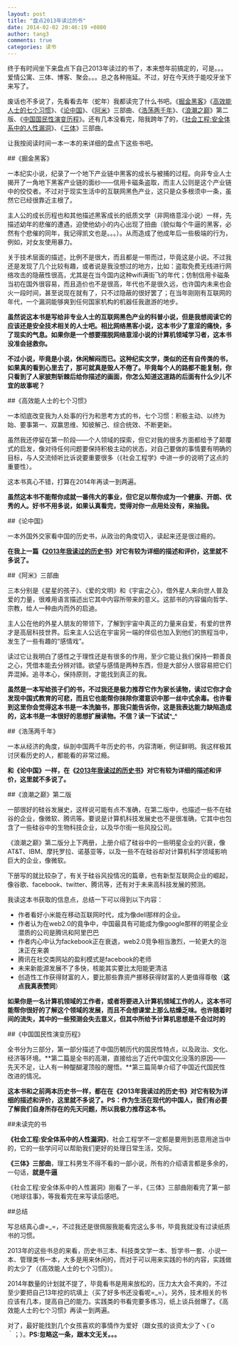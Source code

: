 ```yaml
---
layout: post
title: "盘点2013年读过的书"
date: 2014-02-02 20:46:19 +0800
author: tang3
comments: true
categories: 读书
---
```

终于有时间坐下来盘点下自己2013年读过的书了，本来想年前搞定的，可是。。。爱情公寓、三体、博客、聚会。。。总之各种拖延。不过，好在今天终于能咬牙坐下来写了。

废话也不多说了，先看看去年（蛇年）我都读完了什么书吧。《[掘金黑客][1]》《[高效能人士的七个习惯][2]》、《[论中国][3]》、《[阿米][4]》三部曲、《[浩荡两千年][5]》、《[浪潮之巅][6]》第二版、《[中国国民性演变历程][7]》。还有几本没看完，陪我跨年了的，《[社会工程:安全体系中的人性漏洞][8]》、《[三体][9]》三部曲。

让我按阅读时间一本一本的来详细的盘点下这些书吧。

<!--more-->

##《掘金黑客》

一本纪实小说，纪录了一个地下产业链中黑客的成长与被捕的过程。向非专业人士揭开了一角地下黑客产业链的面纱——信用卡磁条盗取，而主人公则是这个产业链中的佼佼者。不过对于现实生活中的互联网黑色产业，这只是众多根须中一条，虽然它已经很靠近主根了。

主人公的成长历程也和其他描述黑客成长的纸质文学（非网络意淫小说）一样，先描述幼年的悲催的遭遇，迫使他幼小的内心出现了扭曲（貌似每个牛逼的黑客，必然有个悲催的同年，我记得凯文也是。。。）。从而造成了他成年后一些极端的行为，例如，对女友使用暴力。

关于技术层面的描述，比例不是很大，而且都是一带而过，毕竟这是小说。不过我还是发现了几个比较有趣，或者说是我没想过的地方，比如：盗取免费无线进行网络攻击的隐蔽性很高，尤其是在当今国内这种wifi满街飞的年代；仿制信用卡磁条当初在国外很容易，而且造价也不是很高，年代也不是很久远，也许国内未来也会火一段时间，甚至说现在就有了，只不过隐蔽的很好罢了；在当年刚刚有互联网的年代，一个漏洞能够爽到任何国家机构的机器任我遨游的地步。

**虽然说这本书是写给非专业人士的互联网黑色产业的科普小说，但是我想阅读它的应该还是安全技术相关的人士吧。相比网络黑客小说，这本书少了意淫的痛快，多了现实的气息。如果你是一个想要摆脱网络意淫小说的计算机领域学习者，这本书没准会拯救你。**

**不过小说，毕竟是小说，休闲解闷而已。这种纪实文学，类似的还有自传类的书，如果真的看到心里去了，那可就真是毁人不倦了。毕竟每个人的路都不能复制，你只看到了人家披荆斩棘后给你描述的画面，你怎么知道这道路的后面有什么少儿不宜的故事呢？**

##《高效能人士的七个习惯》

一本彻底改变我为人处事的行为和思考方式的书，七个习惯：积极主动、以终为始、要事第一、双赢思维、知彼解己、综合统效、不断更新。

虽然我还停留在第一阶段——个人领域的探索，但它对我的很多方面都给予了颠覆式的启发，像对待任何问题要保持积极主动的状态，对自己要做的事情要有明确的目标，与人交流倾听比诉说要重要很多（《社会工程学》中进一步的说明了这点的重要性）。

这本书真心不错，打算在2014年再读一到两遍。

**虽然这本书不能帮你成就一番伟大的事业，但它足以帮你成为一个健康、开朗、优秀的人。好书不用多说，如果认真看完，觉得对你一点用处没有，来抽我。**

##《论中国》

一本外国外交家看中国的历史书，从政治的角度切入，读起来还是很过瘾的。

**在我上一篇《[2013年我读过的历史书][10]》对它有较为详细的描述和评价，这里就不多说了。**

##《阿米》三部曲

三本分别是《星星的孩子》、《爱的文明》和《宇宙之心》，借外星人来向世人普及爱的力量，很难用语言描述出它其中内容所带来的意义。这部书的内容偏向哲学、宗教，给人一种由内而外的启迪。

主人公在他的外星人朋友的带领下，了解到宇宙中真正的力量来自爱，有爱的世界才是高层科技世界。后来主人公远在宇宙另一端的伴侣也加入到他们的旅程当中，发生了一些有趣的“感情戏”。

读过它让我明白了感性之于理性还是有很多的作用，至少它能让我们保持一颗善良之心，凭借本能去分辨对错。欲望与感情是两种东西，但是大部分人很容易把它们弄混掉。追寻本心，保持原则，才能找到真正的我。

**虽然是一本写给孩子们的书，不过我还是极力推荐它作为家长读物，读过它你才会发现中国式教育的可悲，而且它也能帮你抹除你潜意识中那一丝中式余毒。也许看到这里你会觉得这本书是一本洗脑书，那我只能告诉你，这是我表达能力缺陷造成的，这本书是一本很好的思想扩展读物。不信？读一下试试^_^**

##《浩荡两千年》

一本从经济的角度，纵剖中国两千年历史的书，内容清晰，例证鲜明。我这样极其讨厌看历史的人，都能看的非常过瘾。

**和《论中国》一样，在《[2013年我读过的历史书][10]》对它有较为详细的描述和评价，这里就不多说了。**

##《浪潮之巅》第二版

一部很好的硅谷发展史，这样说可能有点不准确，在第二版中，也描述一些不在硅谷的企业，像微软、腾讯等。要说是计算机科技发展史也不是很准确，它其中也包含了一些硅谷中的生物科技企业，以及华尔街一些风投公司。

《浪潮之巅》第二版分上下两册，上册介绍了硅谷中的一些明星企业的兴衰，像AT&T、IBM、摩托罗拉、诺基亚等，以及一些不在硅谷却对计算机科学领域影响巨大的企业，像微软。

下册写的就比较杂了，有关于硅谷风投情况的篇章，也有新型互联网企业的崛起，像谷歌、facebook、twitter、腾讯等，还有对于未来高科技发展的预测。

我读这本书获取的信息点，总结一下可以得到以下内容：

* 作者看好小米能在移动互联网时代，成为像dell那样的企业。
* 作者认为在web2.0的竟争中，中国最具有可能成为像google那样的明星企业潜质的公司是腾讯和阿里巴巴
* 作者内心中认为fackebook正在衰退，web2.0竞争相当激烈，一轮更大的泡沫正在来袭
* 腾讯在社交类网站的盈利模式是facebook的老师
* 未来新能源发展不了多快，核能其实要比太阳能更清洁
* 创造性工作获得财富的人，要比那些靠资产挪移获得财富的人更值得尊敬（**这点我真表赞同**）

**如果你是一名计算机领域的工作者，或者将要进入计算机领域工作的人，这本书可能帮你很好的了解这个领域的发展，而且不会想课堂上那么枯燥乏味。也许随着时间的流失，其中的一些预测会失去意义，但其中所给予计算机思想是不会过时的**

##《中国国民性演变历程》

全书分为三部分，第一部分描述了中国历朝历代的国民性特点，以及政治、文化、经济等环境。**第二篇是全书的高潮，直接给出了近代中国文化没落的原因——先天不足，让人有一种醍醐灌顶般的醒悟。**第三篇简单介绍了中国近代国民性改进的情况。

**这本书和之前两本历史书一样，都在在《2013年我读过的历史书》对它有较为详细的描述和评价，这里就不多说了。PS：作为生活在现代的中国人，我们有必要了解我们自身所存在的先天问题，所以我极力推荐这本书。**

##未读完的书

**《社会工程:安全体系中的人性漏洞》**，社会工程学不一定都是要用到恶意用途当中的，它的一些学问可以帮助我们更好的处理日常生活，交际。

**《三体》三部曲**，理工科男生不得不看的一部小说，所有的介绍语言都是多余的，一句话，**就是牛逼**

《社会工程:安全体系中的人性漏洞》刚看了一半，《三体》三部曲刚看完了第一部《地球往事》，等我看完在来写读后感吧。

##总结

写总结真心虐=_=，不过我还是很佩服我能看完这么多书，毕竟我就没有过读纸质书的习惯。

2013年的这些书总的来看，历史书三本、科技类文学一本、哲学书一套、小说一本、管理类书一本，大多是用来休闲的，而对于可以用来实践的书的内容，实践做的太少了（《高效能人士的七个习惯》）。

2014年数量的计划就不提了，毕竟看书是用来放松的，压力太大会不爽的，不过至少要把自己13年挖的坑填上（买了好多书还没看呢=_=）。另外，技术相关的书应该有几本，提高自己的能力。实践类的书看完要多练习，纸上谈兵弱爆了。《高效能人士的七个习惯》再读一到两遍。

对了，最好能找到几个女孩喜欢的事情作为爱好（跟女孩的谈资太少了ヽ(´o｀；）。**PS:忽略这一条，跟本文无关。。。**

[1]:http://www.amazon.cn/%E6%8E%98%E9%87%91%E9%BB%91%E5%AE%A2-%E9%A9%AC%E5%85%8B%E6%96%AF%E2%80%A2%E7%BB%B4%E4%BA%AC-%E5%9C%B0%E4%B8%8B%E7%BD%91
[2]:http://www.amazon.cn/%E9%AB%98%E6%95%88%E8%83%BD%E4%BA%BA%E5%A3%AB%E7%9A%84%E4%B8%83%E4%B8%AA%E4%B9%A0%E6%83%AF-%E5%8F%B2%E8%92%82%E8%8A%AC%E2%80%A2%E6%9F%AF%E7%BB%B4/dp/B00B4NTCT2/ref=sr_1_1?ie=UTF8&qid=1391350889&sr=8-1&keywords=%E9%AB%98%E6%95%88%E8%83%BD%E4%BA%BA%E5%A3%AB%E7%9A%84%E4%B8%83%E4%B8%AA%E4%B9%A0%E6%83%AF
[3]:http://www.amazon.cn/%E8%AE%BA%E4%B8%AD%E5%9B%BD-%E4%BA%A8%E5%88%A9%E2%80%A2%E5%9F%BA%E8%BE%9B%E6%A0%BC/dp/B009AL1FPE/ref=sr_1_1?ie=UTF8&qid=1390628477&sr=8-1&keywords=%E8%AE%BA%E4%B8%AD%E5%9B%BD
[4]:http://www.amazon.cn/%E9%98%BF%E7%B1%B3%E5%A5%97%E8%A3%85-%E7%B3%BB%E5%88%972008%E5%B9%B4%E7%99%BB%E5%85%A5%E4%B8%AD%E5%9B%BD-%E7%AB%8B%E5%88%BB%E5%90%B8%E5%BC%95%E4%BA%86%E6%97%A0%E6%95%B0%E5%B0%91%E5%B9%B4%E5%84%BF%E7%AB%A5%E7%9A%84%E7%9B%AE%E5%85%89-%E8%87%B3%E4%BB%8A%E5%B7%B2%E7%83%AD%E9%94%80500%E4%B8%87%E5%86%8C-%E5%9C%A8%E5%85%A8%E7%90%83%E8%A2%AB%E8%AF%91%E6%88%90%E5%8D%81%E4%BA%8C%E7%A7%8D%E8%AF%AD%E8%A8%80-%E4%B8%96%E7%95%8C%E5%90%84%E5%9C%B0%E9%83%BD%E6%9C%89%E5%AE%83%E5%BF%A0%E5%AE%9E%E7%9A%84%E8%AF%BB%E8%80%85-%E5%A7%94%E5%86%85%E7%91%9E%E6%8B%89-%E6%81%A9%E9%87%8C%E5%85%8B%C2%B7%E5%B7%B4%E9%87%8C%E5%A5%A5%E6%96%AF/dp/B009QI16N2/ref=sr_1_1?ie=UTF8&qid=1391351519&sr=8-1&keywords=%E9%98%BF%E7%B1%B3
[5]:http://www.amazon.cn/gp/product/B006DVQKCC/ref=cm_cr_ryp_prd_ttl_sol_6
[6]:http://www.amazon.cn/%E6%B5%AA%E6%BD%AE%E4%B9%8B%E5%B7%85-%E5%90%B4%E5%86%9B/dp/B00D73BJWK/ref=sr_1_1?ie=UTF8&qid=1391351582&sr=8-1&keywords=%E6%B5%AA%E6%BD%AE%E4%B9%8B%E5%B7%85+%E7%AC%AC%E4%BA%8C%E7%89%88
[7]:http://www.amazon.cn/gp/product/B00D406VWO/ref=cm_cr_ryp_prd_ttl_sol_4
[8]:http://www.amazon.cn/%E7%A4%BE%E4%BC%9A%E5%B7%A5%E7%A8%8B-%E5%AE%89%E5%85%A8%E4%BD%93%E7%B3%BB%E4%B8%AD%E7%9A%84%E4%BA%BA%E6%80%A7%E6%BC%8F%E6%B4%9E-%E6%B5%B7%E5%BE%B7%E7%BA%B3%E5%90%89/dp/B00GWP2GG8/ref=sr_1_1?ie=UTF8&qid=1391351654&sr=8-1&keywords=%E7%A4%BE%E4%BC%9A%E5%B7%A5%E7%A8%8B%E5%AD%A6
[9]:http://www.amazon.cn/s/ref=nb_sb_noss_1?__mk_zh_CN=%E4%BA%9A%E9%A9%AC%E9%80%8A%E7%BD%91%E7%AB%99&url=search-alias%3Daps&field-keywords=%E4%B8%89%E4%BD%93&rh=i%3Aaps%2Ck%3A%E4%B8%89%E4%BD%93
[10]:http://www.tang3.org/blog/2014/01/28/2013%E5%B9%B4%E6%88%91%E8%AF%BB%E8%BF%87%E7%9A%84%E5%8E%86%E5%8F%B2%E4%B9%A6/